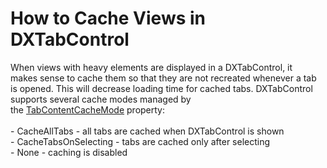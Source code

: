 # How to Cache Views in DXTabControl


<p>When views with heavy elements are displayed in a DXTabControl, it makes sense to cache them so that they are not recreated whenever a tab is opened. This will decrease loading time for cached tabs. DXTabControl supports several cache modes managed by the <a href="https://documentation.devexpress.com/#WPF/DevExpressXpfCoreDXTabControl_TabContentCacheModetopic">TabContentCacheMode</a> property:<br><br>- CacheAllTabs - all tabs are cached when DXTabControl is shown<br>- CacheTabsOnSelecting - tabs are cached only after selecting<br>- None - caching is disabled</p>

<br/>


